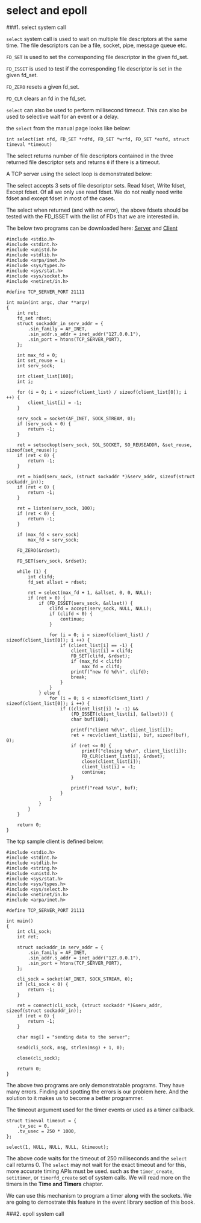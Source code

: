 # select and epoll

###1. select system call

```select``` system call is used to wait on multiple file descriptors at the same time. The file descriptors can be a file, socket, pipe, message queue etc.

```FD_SET``` is used to set the corresponding file descriptor in the given fd_set.

```FD_ISSET``` is used to test if the corresponding file descriptor is set in the given fd_set.

```FD_ZERO``` resets a given fd_set.

```FD_CLR``` clears an fd in the fd_set.


```select``` can also be used to perform millisecond timeout. This can also be used to selective wait for an event or a delay.

the ```select``` from the manual page looks like below:

    int select(int nfd, FD_SET *rdfd, FD_SET *wrfd, FD_SET *exfd, struct timeval *timeout)
    

The select returns number of file descriptors contained in the three returned file descriptor sets and returns ```0``` if there is a timeout.

A TCP server using the select loop is demonstrated below:

The select accepts 3 sets of file descriptor sets. Read fdset, Write fdset, Except fdset. Of all we only use read fdset. We do not really need write fdset and except fdset in most of the cases.

The select when returned (and with no error), the above fdsets should be tested with the FD_ISSET with the list of FDs that we are interested in.

The below two programs can be downloaded here: [Server](https://github.com/DevNaga/gists/blob/master/tcp_select_server.c) and [Client](https://github.com/DevNaga/gists/blob/master/tcp_client.c)

```
#include <stdio.h>
#include <stdint.h>
#include <unistd.h>
#include <stdlib.h>
#include <arpa/inet.h>
#include <sys/types.h>
#include <sys/stat.h>
#include <sys/socket.h>
#include <netinet/in.h>

#define TCP_SERVER_PORT 21111

int main(int argc, char **argv)
{
    int ret;
    fd_set rdset;
    struct sockaddr_in serv_addr = {
        .sin_family = AF_INET,
        .sin_addr.s_addr = inet_addr("127.0.0.1"),
        .sin_port = htons(TCP_SERVER_PORT),
    };

    int max_fd = 0;
    int set_reuse = 1;
    int serv_sock;

    int client_list[100];
    int i;

    for (i = 0; i < sizeof(client_list) / sizeof(client_list[0]); i ++) {
        client_list[i] = -1;
    }

    serv_sock = socket(AF_INET, SOCK_STREAM, 0);
    if (serv_sock < 0) {
        return -1;
    }

    ret = setsockopt(serv_sock, SOL_SOCKET, SO_REUSEADDR, &set_reuse, sizeof(set_reuse));
    if (ret < 0) {
        return -1;
    }

    ret = bind(serv_sock, (struct sockaddr *)&serv_addr, sizeof(struct sockaddr_in));
    if (ret < 0) {
        return -1;
    }

    ret = listen(serv_sock, 100);
    if (ret < 0) {
        return -1;
    }

    if (max_fd < serv_sock)
        max_fd = serv_sock;

    FD_ZERO(&rdset);

    FD_SET(serv_sock, &rdset);

    while (1) {
        int clifd;
        fd_set allset = rdset;

        ret = select(max_fd + 1, &allset, 0, 0, NULL);
        if (ret > 0) {
            if (FD_ISSET(serv_sock, &allset)) {
                clifd = accept(serv_sock, NULL, NULL);
                if (clifd < 0) {
                    continue;
                }

                for (i = 0; i < sizeof(client_list) / sizeof(client_list[0]); i ++) {
                    if (client_list[i] == -1) {
                        client_list[i] = clifd;
                        FD_SET(clifd, &rdset);
                        if (max_fd < clifd)
                            max_fd = clifd;
                        printf("new fd %d\n", clifd);
                        break;
                    }
                }
            } else {
                for (i = 0; i < sizeof(client_list) / sizeof(client_list[0]); i ++) {
                    if ((client_list[i] != -1) &&
                        (FD_ISSET(client_list[i], &allset))) {
                        char buf[100];

                        printf("client %d\n", client_list[i]);
                        ret = recv(client_list[i], buf, sizeof(buf), 0);
                        if (ret <= 0) {
                            printf("closing %d\n", client_list[i]);
                            FD_CLR(client_list[i], &rdset);
                            close(client_list[i]);
                            client_list[i] = -1;
                            continue;
                        }

                        printf("read %s\n", buf);
                    }
                }
            }
        }
    }

    return 0;
}

```

The tcp sample client is defined below:

```
#include <stdio.h>
#include <stdint.h>
#include <stdlib.h>
#include <string.h>
#include <unistd.h>
#include <sys/stat.h>
#include <sys/types.h>
#include <sys/select.h>
#include <netinet/in.h>
#include <arpa/inet.h>

#define TCP_SERVER_PORT 21111

int main()
{
    int cli_sock;
    int ret;

    struct sockaddr_in serv_addr = {
        .sin_family = AF_INET,
        .sin_addr.s_addr = inet_addr("127.0.0.1"),
        .sin_port = htons(TCP_SERVER_PORT),
    };

    cli_sock = socket(AF_INET, SOCK_STREAM, 0);
    if (cli_sock < 0) {
        return -1;
    }

    ret = connect(cli_sock, (struct sockaddr *)&serv_addr, sizeof(struct sockaddr_in));
    if (ret < 0) {
        return -1;
    }

    char msg[] = "sending data to the server";

    send(cli_sock, msg, strlen(msg) + 1, 0);

    close(cli_sock);

    return 0;
}
```

The above two programs are only demonstratable programs. They have many errors. Finding and spotting the errors is our problem here. And the solution to it makes us to become a better programmer.

The timeout argument used for the timer events or used as a timer callback.

    struct timeval timeout = {
        .tv_sec = 0,
        .tv_usec = 250 * 1000,
    };
    
    select(1, NULL, NULL, NULL, &timeout);

The above code waits for the timeout of 250 milliseconds and the `select` call returns 0. The `select` may not wait for the exact timeout and for this, more accurate timing APIs must be used. such as the `timer_create`, `setitimer`, or `timerfd_create` set of system calls. We will read more on the timers in the **Time and Timers** chapter.

We can use this mechanism to program a timer along with the sockets. We are going to demostrate this feature in the event library section of this book.

###2. epoll system call

